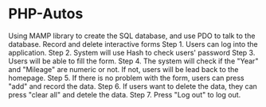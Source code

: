 # PHP-Autos
Using MAMP library to create the SQL database, and use PDO to talk to the database. 
Record and delete interactive forms
Step 1. Users can log into the application.
Step 2. System will use Hash to check users' password
Step 3. Users will be able to fill the form.
Step 4. The system will check if the "Year" and "Mileage" are numeric or not. If not, users will be lead back to the homepage.
Step 5. If there is no problem with the form, users can press "add" and record the data. 
Step 6. If users want to delete the data, they can press "clear all" and detele the data. 
Step 7. Press "Log out" to log out. 
